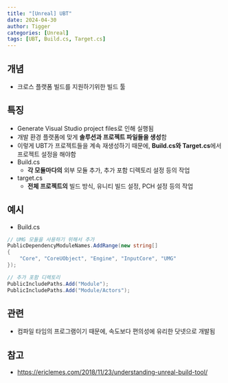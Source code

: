 ```yaml
---
title: "[Unreal] UBT"
date: 2024-04-30
author: Tigger
categories: [Unreal]
tags: [UBT, Build.cs, Target.cs]
---
```


## 개념
+ 크로스 플랫폼 빌드를 지원하기위한 빌드 툴

## 특징
+ Generate Visual Studio project files로 인해 실행됨
+ 개발 환경 플랫폼에 맞게 **솔루션과 프로젝트 파일들을 생성**함
+ 이렇게 UBT가 프로젝트들을 계속 재생성하기 때문에, **Build.cs와 Target.cs**에서 프로젝트 설정을 해야함
+ Build.cs
	+ **각 모듈마다의** 외부 모듈 추가, 추가 포함 디렉토리 설정 등의 작업
+ target.cs
	+ **전체 프로젝트의** 빌드 방식, 유니티 빌드 설정, PCH 설정 등의 작업

## 예시
+ Build.cs

```cs
// UMG 모듈을 사용하기 위해서 추가
PublicDependencyModuleNames.AddRange(new string[]
{ 
	"Core", "CoreUObject", "Engine", "InputCore", "UMG"
});

// 추가 포함 디렉토리
PublicIncludePaths.Add("Module");
PublicIncludePaths.Add("Module/Actors");
```

## 관련
+ 컴파일 타임의 프로그램이기 때문에, 속도보다 편의성에 유리한 닷넷으로 개발됨

## 참고
+ <https://ericlemes.com/2018/11/23/understanding-unreal-build-tool/>
